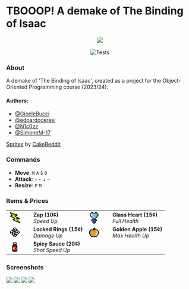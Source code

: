 # TBOOOP! A demake of The Binding of Isaac

<p align="center">
  <img src="https://imgur.com/u0BDjx7.png">
</p>

<p align="center">
  <img src="https://github.com/GioeleBucci/TBOOOP/actions/workflows/test-runner.yml/badge.svg?label=build" alt="Tests">
</p>

### About
A demake of 'The Binding of Isaac', created as a project for the Object-Oriented Programming course (2023/24).
#### Authors:
- [@GioeleBucci](https://github.com/GioeleBucci)
- [@edoardoceresi](https://github.com/edoardoceresi)
- [@N1c0zz](https://github.com/N1c0zz)
- [@SimoneM-17](https://github.com/SimoneM-17)

[Sprites](https://www.reddit.com/r/themoddingofisaac/comments/77cvk5/free_assets_roomsbossesmusic_and_more/) by [CakeReddit](https://www.reddit.com/user/CakeReddit/)

### Commands
- **Move**: `W` `A` `S` `D`
- **Attack**: `↑` `←` `↓` `→`
- **Resize**: `P` `M`

### Items & Prices

<div>
    <table>
        <tr>
            <td>
                <img src="src/main/resources/pickupables/items/zap.png" alt="Zap" style="float: left; margin-right: 20px;">
            </td>
            <td>
                <b>Zap (10¢)</b><br>
                <i>Speed Up</i>
            </td>
            <td>
                <img src="src/main/resources/pickupables/items/glassHeart.png" alt="Glass Heart" style="float: left; margin-right: 20px;">
            </td>
            <td>
                <b>Glass Heart (15¢)</b><br>
                <i>Full Health</i>
            </td>
        </tr>
        <tr>
            <td>
                <img src="src/main/resources/pickupables/items/LockedRings.png" alt="Locked Rings" style="float: left; margin-right: 20px;">
            </td>
            <td>
                <b>Locked Rings (15¢)</b><br>
                <i>Damage Up</i>
            </td>
            <td>
                <img src="src/main/resources/pickupables/items/forbiddenfruit.png" alt="Forbidden Fruit" style="float: left; margin-right: 20px;">
            </td>
            <td>
                <b>Golden Apple (15¢)</b><br>
                <i>Max Health Up</i>
            </td>
        </tr>
        <tr>
            <td>
                <img src="src/main/resources/pickupables/items/spicysauce.png" alt="Spicy Sauce" style="float: left; margin-right: 20px;">
            </td>
            <td>
                <b>Spicy Sauce (20¢)</b><br>
                <i>Shot Speed Up</i>
            </td>
            <td></td>
            <td></td>
        </tr>
    </table>
</div>

### Screenshots
<img src="https://imgur.com/fQvhMPp.png" width="500"/>
<img src="https://imgur.com/gEFPmKP.png" width="500"/>
<img src="https://imgur.com/IkmVkhi.png" width="500"/>
<img src="https://imgur.com/1YM7i3R.png" width="500"/>

